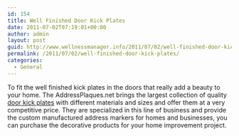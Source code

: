 ```yaml
---
id: 154
title: Well Finished Door Kick Plates
date: 2011-07-02T07:19:01+00:00
author: admin
layout: post
guid: http://www.wellnessmanager.info/2011/07/02/well-finished-door-kick-plates/
permalink: /2011/07/02/well-finished-door-kick-plates/
categories:
  - General
---
```

To fit the well finished kick plates in the doors that really add a beauty to your home. The AddressPlaques.net brings the largest collection of quality [door kick plates](http://www.addressplaques.net/doorkickplate.html) with different materials and sizes and offer them at a very competitive price. They are specialized in this line of business and provide the custom manufactured address markers for homes and businesses, you can purchase the decorative products for your home improvement project.